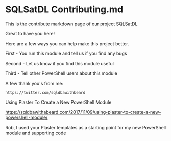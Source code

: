 # SQLSatDL Contributing.md

This is the contribute markdown page of our project SQLSatDL

Great to have you here!

Here are a few ways you can help make this project better.

First - You run this module and tell us if you find any bugs

Second - Let us know if you find this module useful

Third - Tell other PowerShell users about this module

A few thank you's from me:

`https://twitter.com/sqldbawithbeard`

Using Plaster To Create a New PowerShell Module

<https://sqldbawithabeard.com/2017/11/09/using-plaster-to-create-a-new-powershell-module/>

Rob, I used your Plaster templates as a starting point for my new PowerShell module and supporting code
